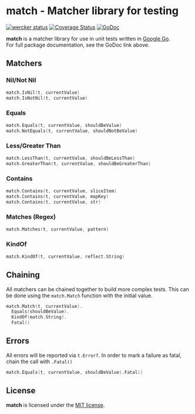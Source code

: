 match - Matcher library for testing
===================================

[![wercker status](https://app.wercker.com/status/d82e11215fa0ebf705f77a6b864de6f6/s/master "wercker status")](https://app.wercker.com/project/bykey/d82e11215fa0ebf705f77a6b864de6f6)
[![Coverage Status](https://coveralls.io/repos/zhevron/match/badge.svg?branch=master)](https://coveralls.io/r/zhevron/match?branch=master)
[![GoDoc](https://godoc.org/github.com/zhevron/match?status.svg)](https://godoc.org/github.com/zhevron/match)

**match** is a matcher library for use in unit tests written in [Google Go](https://golang.org).  
For full package documentation, see the GoDoc link above.

## Matchers

### Nil/Not Nil
```go
match.IsNil(t, currentValue)
match.IsNotNil(t, currentValue)
```

### Equals
```go
match.Equals(t, currentValue, shouldBeValue)
match.NotEquals(t, currentValue, shouldNotBeValue)
```

### Less/Greater Than
```go
match.LessThan(t, currentValue, shouldBeLessThan)
match.GreaterThan(t, currentValue, shouldBeGreaterThan)
```

### Contains
```go
match.Contains(t, currentValue, sliceItem)
match.Contains(t, currentValue, mapKey)
match.Contains(t, currentValue, str)
```

### Matches (Regex)
```go
match.Matches(t, currentValue, pattern)
```

### KindOf
```go
match.KindOf(t, currentValue, reflect.String)
```

## Chaining

All matchers can be chained together to build more complex tests.
This can be done using the `match.Match` function with the initial value.

```go
match.Match(t, currentValue).
  Equals(shouldBeValue).
  KindOf(match.String).
  Fatal()
```

## Errors

All errors will be reported via `t.Errorf`.
In order to mark a failure as fatal, chain the call with `.Fatal()`

```go
match.Equals(t, currentValue, shouldBeValue).Fatal()
```

## License

**match** is licensed under the [MIT license](http://opensource.org/licenses/MIT).
